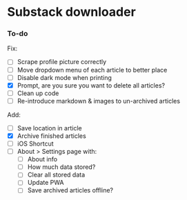 # Substack downloader

### To-do

Fix:

- [ ] Scrape profile picture correctly
- [ ] Move dropdown menu of each article to better place
- [ ] Disable dark mode when printing
- [x] Prompt, are you sure you want to delete all articles?
- [ ] Clean up code
- [ ] Re-introduce markdown & images to un-archived articles

Add:

- [ ] Save location in article
- [x] Archive finished articles
- [ ] iOS Shortcut
- [ ] About > Settings page with:
  - [ ] About info
  - [ ] How much data stored?
  - [ ] Clear all stored data
  - [ ] Update PWA
  - [ ] Save archived articles offline?
